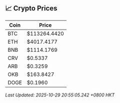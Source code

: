 ## 📈 Crypto Prices

| Coin | Price |
| ---- | ----- |
| BTC | $113264.4420 |
| ETH | $4017.4177 |
| BNB | $1114.1769 |
| CRV | $0.5337 |
| ARB | $0.3259 |
| OKB | $163.8427 |
| DOGE | $0.1960 |

_Last Updated: 2025-10-29 20:55:05.242 +0800 HKT_